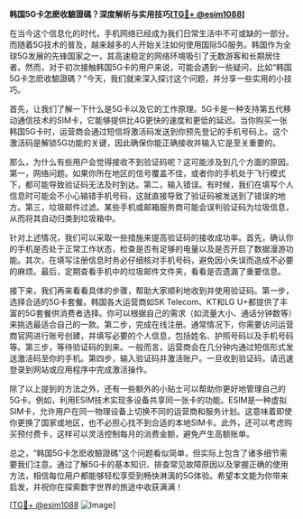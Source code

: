 **韩国5G卡怎麽收驗證碼？深度解析与实用技巧[[TG💪+ @esim1088](https://t.me/s/esim1088)]**

在当今这个信息化的时代，手机网络已经成为我们日常生活中不可或缺的一部分。而随着5G技术的普及，越来越多的人开始关注如何使用国际5G服务。韩国作为全球5G发展的先锋国家之一，其高速稳定的网络环境吸引了无数游客和长期居住者。然而，对于初次接触韩国5G卡的用户来说，可能会遇到一些疑问，比如“韩国5G卡怎麽收驗證碼？”今天，我们就来深入探讨这个问题，并分享一些实用的小技巧。

首先，让我们了解一下什么是5G卡以及它的工作原理。5G卡是一种支持第五代移动通信技术的SIM卡，它能够提供比4G更快的速度和更低的延迟。当你购买一张韩国5G卡时，运营商会通过短信将激活码发送到你预先登记的手机号码上。这个激活码是解锁5G功能的关键，因此确保你能正确接收并输入它是至关重要的。

那么，为什么有些用户会觉得接收不到验证码呢？这可能涉及到几个方面的原因。第一，网络问题。如果你所在地区的信号覆盖不佳，或者你的手机处于飞行模式下，都可能导致验证码无法及时到达。第二，输入错误。有时候，我们在填写个人信息时可能会不小心输错手机号码，这就直接导致了验证码被发送到了错误的地方。第三，垃圾邮件过滤。某些手机或邮箱服务商可能会误判验证码为垃圾信息，从而将其自动归类到垃圾箱中。

针对上述情况，我们可以采取一些措施来提高验证码的接收成功率。首先，确认你的手机是否处于正常工作状态，检查是否有足够的电量以及是否开启了数据漫游功能。其次，在填写注册信息时务必仔细核对手机号码，避免因小失误而造成不必要的麻烦。最后，定期查看手机中的垃圾邮件文件夹，看看是否遗漏了重要信息。

接下来，我们再来看看具体的步骤，帮助大家顺利地收到并使用验证码。第一步，选择合适的5G卡套餐。韩国各大运营商如SK Telecom、KT和LG U+都提供了丰富的5G套餐供消费者选择。你可以根据自己的需求（如流量大小、通话分钟数等）来挑选最适合自己的一款。第二步，完成在线注册。通常情况下，你需要访问运营商官网进行账号创建，并填写必要的个人信息，包括姓名、护照号码以及手机号码等。第三步，等待验证码的到来。一般而言，运营商会在几分钟内通过短信形式发送激活码至你的手机。第四步，输入验证码并激活账户。一旦收到验证码，请迅速登录到网站或应用程序中完成激活操作。

除了以上提到的方法之外，还有一些额外的小贴士可以帮助你更好地管理自己的5G卡。例如，利用ESIM技术实现多设备共享同一张卡的功能。ESIM是一种虚拟SIM卡，允许用户在同一物理设备上切换不同的运营商和服务计划。这意味着即使你更换了国家或地区，也不必担心找不到合适的本地SIM卡。此外，还可以考虑购买预付费卡，这样可以灵活控制每月的消费金额，避免产生高额账单。

总之，“韩国5G卡怎麽收驗證碼”这个问题看似简单，但实际上包含了诸多细节需要我们注意。通过了解5G卡的基本知识、排查常见故障原因以及掌握正确的使用方法，相信每位用户都能够轻松享受到畅快淋漓的5G体验。希望本文能为你带来启发，并祝你在探索数字世界的旅途中收获满满！

[[TG💪+ @esim1088](https://t.me/s/esim1088) ![Image](https://i.postimg.cc/4NQfJmqS/Snipaste-2025-05-13-00-14-12.png)]